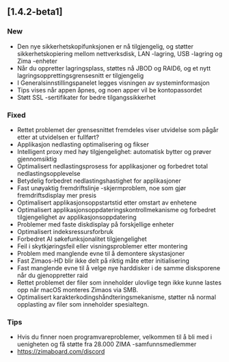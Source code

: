 ## [1.4.2-beta1]
### New
- Den nye sikkerhetskopifunksjonen er nå tilgjengelig, og støtter sikkerhetskopiering mellom nettverksdisk, LAN -lagring, USB -lagring og Zima -enheter
- Når du oppretter lagringsplass, støttes nå JBOD og RAID6, og et nytt lagringsopprettingsgrensesnitt er tilgjengelig
- I Generalsinnstillingspanelet legges visningen av systeminformasjon
- Tips vises når appen åpnes, og noen apper vil be kontopassordet
- Støtt SSL -sertifikater for bedre tilgangssikkerhet
### Fixed
- Rettet problemet der grensesnittet fremdeles viser utvidelse som pågår etter at utvidelsen er fullført?
- Applikasjon nedlasting optimalisering og fikser
- Intelligent proxy med høy tilgjengelighet: automatisk bytter og prøver gjennomsiktig
- Optimalisert nedlastingsprosess for applikasjoner og forbedret total nedlastingsopplevelse
- Betydelig forbedret nedlastingshastighet for applikasjoner
- Fast unøyaktig fremdriftslinje -skjermproblem, noe som gjør fremdriftsdisplay mer presis
- Optimalisert applikasjonsoppstartstid etter omstart av enhetene
- Optimalisert applikasjonsoppdateringskontrollmekanisme og forbedret tilgjengelighet av applikasjonsoppdatering
- Problemer med faste diskdisplay på forskjellige enheter
- Optimalisert indeksressursforbruk
- Forbedret AI søkefunksjonalitet tilgjengelighet
- Feil i skytkjøringsfeil eller visningsproblemer etter montering
- Problem med manglende evne til å demontere skystasjoner
- Fast Zimaos-HD blir ikke delt på riktig måte etter initialisering
- Fast manglende evne til å velge nye harddisker i de samme disksporene når du gjenoppretter raid
- Rettet problemet der filer som inneholder ulovlige tegn ikke kunne lastes opp når macOS monteres Zimaos via SMB.
- Optimalisert karakterkodingshåndteringsmekanisme, støtter nå normal opplasting av filer som inneholder spesialtegn.
### Tips
- Hvis du finner noen programvareproblemer, velkommen til å bli med i uenigheten og få støtte fra 28.000 ZIMA -samfunnsmedlemmer
- <a href = "https://zimaboard.com/discord" target = "_ blank" style = "color: blue"> https://zimaboard.com/discord </a>
